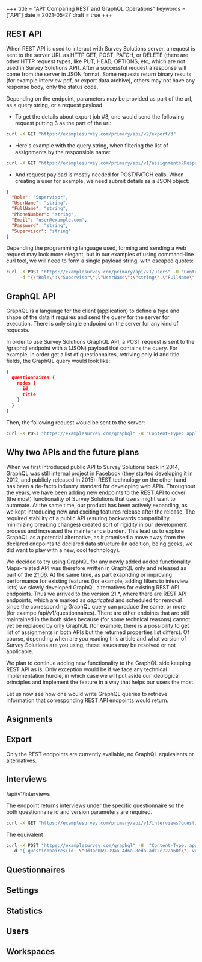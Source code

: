 +++
title = "API: Comparing REST and GraphQL Operations"
keywords = ["API"]
date = 2021-05-27
draft = true
+++

## REST API
When REST API is used to interact with Survey Solutions server, a request is sent to the server URL as HTTP GET, POST, PATCH, or DELETE
(there are other HTTP request types, like PUT, HEAD, OPTIONS, etc, which are not used in Survey Solutions API). After a successful request
a response will come from the server in JSON format. Some requests return binary results (for example interview pdf, or export data archive),
others may not have any response body, only the status code.

Depending on the endpoint, parameters may be provided as part of the url, as a query string, or a request payload.

- To get the details about export job #3, one would send the following request putting 3 as the part of the url:
```bash
curl -X GET "https://examplesurvey.com/primary/api/v2/export/3"
```
- Here's example with the query string, when filtering the list of assignments by the responsible name:
```bash
curl -X GET "https://examplesurvey.com/primary/api/v1/assignments?Responsible=username"
```
- And request payload is mostly needed for POST/PATCH calls. When creating a user for example, we need submit details as a JSON object:
```json
{
  "Role": "Supervisor",
  "UserName": "string",
  "FullName": "string",
  "PhoneNumber": "string",
  "Email": "user@example.com",
  "Password": "string",
  "Supervisor": "string"
}
```
Depending the programming language used, forming and sending a web request may look more elegant, but in our examples of using command-line curl tool,
we will need to form a single payload string, with escaped quotes:
```bash
curl -X POST "https://examplesurvey.com/primary/api/v1/users" -H "Content-Type: application/json" \
     -d "{\"Role\":\"Supervisor\",\"UserName\":\"string\",\"FullName\":\"string\",\"PhoneNumber\":\"string\",\"Email\":\"user@example.com\",\"Password\":\"string\",\"Supervisor\":\"string\"}"
```

## GraphQL API
GraphQL is a language for the client (application) to define a type and shape of the data it requires and send the query for the server for execution. There is only single endpoind on the server
for any kind of requests.

In order to use Survey Solutions GraphQL API, a POST request is sent to the /graphql endpoint with a (JSON) payload that contains the query. For example, in order get a list of questionnaires,
retriving only id and title fields, the GraphQL query would look like:
```json
{
  questionnaires {
    nodes {
      id,
      title
    }   
  }
}
```
Then, the following request would be sent to the server:
```bash
curl -X POST "https://examplesurvey.com/graphql" -H "Content-Type: application/json" -d "{ questionnaires { nodes { id, title }}}"
```

## Why two APIs and the future plans

When we first introduced public API to Survey Solutions back in 2014, GraphQL was still internal project in Facebook (they started developing it in 2012, and publicly released in 2015). REST technology
on the other hand has been a de-facto industry standard for developing web APIs. Throughout the years, we have been adding new endpoints to the REST API to cover (the most) functionality of Survey 
Solutions that users might want to automate. At the same time, our product has been actively expanding, as we kept introducing new and exciting features release after the release. The required stability
of a public API (esuring backwards compatibility, minimizing breaking changes) created sort of rigidity in our development process and increased the maintenance burden. This lead us to explore 
GraphQL as a potential alternative, as it promised a move away from the declared endpoints to declared data structure (In addition, being geeks, we did want to play with a new, cool technology).

We decided to try using GraphQL for any newly added added functionality. Maps-related API was therefore written in GraphQL only and released as part of the [21.06](/release-notes/version-20-06/).
At the same time, as part exapnding or improving performance for existing features (for example, adding filters to interview lists) we slowly developed GraphQL alternatives for existing REST API endpoints.
Thus we arrived to the version 21.*, where there are REST API endpoints, which are marked as *depricated* and scheduled for removal since the corresponding GraphQL query can produce the same, or more
(for exampe /api/v1/questionnaires). There are other endoints that are still maintained in the both sides because (for some technical reasons) cannot yet be replaced by only GraphQL (for example, there is
a possibility to get list of assignments in both APIs but the returned properties list differs). Of course, depending when are you reading this article and what version of Survey Solutions are you using,
these issues may be resolved or not applicable.

We plan to continue adding new functionality to the GraphQL side keeping REST API as is. Only exception would be if we face any technical implementation hurdle, in which case we will put aside our
ideological principles and implement the feature in a way that helps our users the most.


Let us now see how one would write GraphQL queries to retrieve information that corresponding REST API endpoints would return.



## Asignments

## Export
Only the REST endpoints are currently available, no GraphQL equivalents or alternatives.

## Interviews
/api/v1/interviews

The endpoint returns interviews under the specific questionnaire so the both questionnaire id and version parameters are required.

```bash
curl -X GET "https://examplesurvey.com/primary/api/v1/interviews?questionnaireId=9d3ad069-99aa-4d6a-8eda-ad12c722a60f&questionnaireVersion=2&pageSize=10&page=1"
```

The equivalent

```bash
curl -X POST "https://examplesurvey.com/graphql" -H  "Content-Type: application/json"
  -d "{ questionnaires(id: \"9d3ad069-99aa-4d6a-8eda-ad12c722a60f\", version: 2, keep: 10) { totalCount, nodes { variable }}}"
```

## Questionnaires

## Settings

## Statistics

## Users

## Workspaces